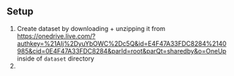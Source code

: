 ## Setup

1. Create dataset by downloading + unzipping it from https://onedrive.live.com/?authkey=%21AIj%2DyuYbOWC%2Dc5Q&id=E4F47A33FDC8284%2140985&cid=0E4F47A33FDC8284&parId=root&parQt=sharedby&o=OneUp inside of `dataset` directory
2.
